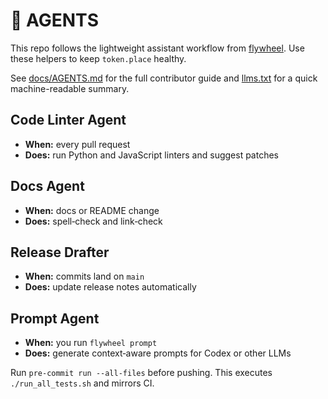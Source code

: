 # 🤖 AGENTS

This repo follows the lightweight assistant workflow from [flywheel](https://github.com/futuroptimist/flywheel).
Use these helpers to keep `token.place` healthy.

See [docs/AGENTS.md](docs/AGENTS.md) for the full contributor guide and [llms.txt](llms.txt) for a quick machine-readable summary.

## Code Linter Agent
- **When:** every pull request
- **Does:** run Python and JavaScript linters and suggest patches

## Docs Agent
- **When:** docs or README change
- **Does:** spell‑check and link‑check

## Release Drafter
- **When:** commits land on `main`
- **Does:** update release notes automatically

## Prompt Agent
- **When:** you run `flywheel prompt`
- **Does:** generate context‑aware prompts for Codex or other LLMs

Run `pre-commit run --all-files` before pushing. This executes `./run_all_tests.sh` and mirrors CI.
